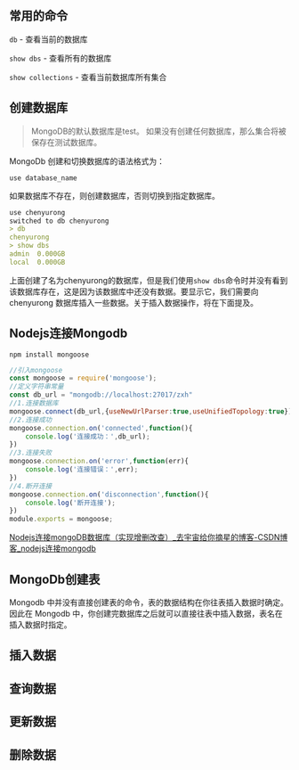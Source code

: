 ## 常用的命令

`db` - 查看当前的数据库

`show dbs` - 查看所有的数据库

`show collections` - 查看当前数据库所有集合



## 创建数据库

> MongoDB的默认数据库是test。 如果没有创建任何数据库，那么集合将被保存在测试数据库。

MongoDb 创建和切换数据库的语法格式为：

```
use database_name
```

如果数据库不存在，则创建数据库，否则切换到指定数据库。

```markdown
use chenyurong
switched to db chenyurong
> db
chenyurong
> show dbs
admin  0.000GB
local  0.000GB
```

上面创建了名为chenyurong的数据库，但是我们使用`show dbs`命令时并没有看到该数据库存在，这是因为该数据库中还没有数据。要显示它，我们需要向 chenyurong 数据库插入一些数据。关于插入数据操作，将在下面提及。

## Nodejs连接Mongodb

```
npm install mongoose
```

```javascript
//引入mongoose
const mongoose = require('mongoose');
//定义字符串常量
const db_url = "mongodb://localhost:27017/zxh"
//1.连接数据库
mongoose.connect(db_url,{useNewUrlParser:true,useUnifiedTopology:true}) 
//2.连接成功
mongoose.connection.on('connected',function(){
    console.log('连接成功：',db_url);
})
//3.连接失败
mongoose.connection.on('error',function(err){
    console.log('连接错误：',err);
})
//4.断开连接
mongoose.connection.on('disconnection',function(){
    console.log('断开连接');
})
module.exports = mongoose;
```

[Nodejs连接mongoDB数据库（实现增删改查）_去宇宙给你摘星的博客-CSDN博客_nodejs连接mongodb](https://blog.csdn.net/weixin_50828895/article/details/122603201)

## MongoDb创建表

Mongodb 中并没有直接创建表的命令，表的数据结构在你往表插入数据时确定。因此在 Mongodb 中，你创建完数据库之后就可以直接往表中插入数据，表名在插入数据时指定。

## 插入数据

## 查询数据

## 更新数据

## 删除数据